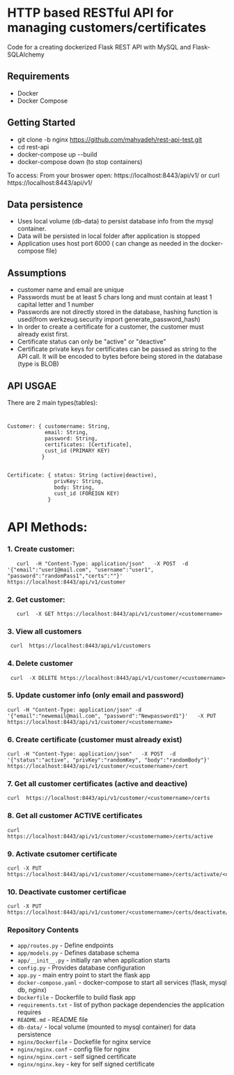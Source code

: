 # HTTP based RESTful API for managing customers/certificates

Code for a creating dockerized Flask REST API with MySQL and Flask-SQLAlchemy

## Requirements

- Docker
- Docker Compose

## Getting Started

- git clone -b nginx https://github.com/mahyadeh/rest-api-test.git
- cd rest-api
- docker-compose up --build
- docker-compose down (to stop containers)

To access:
  From your broswer open:
  https://localhost:8443/api/v1/
  or
  curl https://localhost:8443/api/v1/

## Data persistence
- Uses local volume (db-data) to persist database info from the mysql container.
- Data will be persisted in local folder after application is stopped 
- Application uses host port 6000 ( can change as needed in the docker-compose file)

## Assumptions
- customer name and email are unique
- Passwords must be at least 5 chars long and must contain at least 1 capital letter and 1 number
- Passwords are not directly stored in the database, hashing function is used(from werkzeug.security import generate_password_hash)
- In order to create a certificate for a customer, the customer must already exist first.
- Certificate status can only be  "active" or "deactive"
- Certificate private keys for certificates can be passed as string to the API call. It will be encoded to bytes before being stored in the database (type is BLOB)


## API USGAE
There are 2 main types(tables):

# 
    Customer: { customername: String,
                email: String,
                password: String,
                certificates: [Certificate],
                cust_id (PRIMARY KEY)
               }

            
    Certificate: { status: String (active|deactive),
                   privKey: String,
                   body: String,
                   cust_id (FOREIGN KEY)
                 }
               
# API Methods:
 ### 1. Create customer:
       curl  -H "Content-Type: application/json"   -X POST  -d '{"email":"user1@mail.com", "username":"user1", "password":"randomPass1","certs":""}' https://localhost:8443/api/v1/customer


 ### 2. Get customer:
       curl  -X GET https://localhost:8443/api/v1/customer/<customername>
       
 ### 3. View all customers
     curl  https://localhost:8443/api/v1/customers

 ### 4. Delete customer
     curl  -X DELETE https://localhost:8443/api/v1/customer/<customername>


 ### 5. Update customer info (only email and password)
    curl -H "Content-Type: application/json" -d '{"email":"newemail@mail.com", "password":"Newpassword1"}'   -X PUT https://localhost:8443/api/v1/customer/<customername>


 ### 6. Create certificate (customer must already exist)
    curl -H "Content-Type: application/json"   -X POST  -d '{"status":"active", "privKey":"randomKey", "body":"randomBody"}' https://localhost:8443/api/v1/customer/<customername>/cert

 ### 7.  Get all customer certificates (active and deactive)
    curl  https://localhost:8443/api/v1/customer/<customername>/certs

 ### 8. Get all customer ACTIVE certificates
    curl  https://localhost:8443/api/v1/customer/<customername>/certs/active

 ### 9. Activate csutomer certificate
    curl -X PUT https://localhost:8443/api/v1/customer/<customername>/certs/activate/<certID>

 ### 10. Deactivate customer certificae
    curl -X PUT https://localhost:8443/api/v1/customer/<customername>/certs/deactivate/<certID>            


### Repository Contents

- `app/routes.py` - Define  endpoints
- `app/models.py` - Defines database schema
- `app/__init__.py` - initially ran when application starts
- `config.py` - Provides database configuration
- `app.py` - main entry point to start the flask app
- `docker-compose.yaml` - docker-compose to start all services (flask, mysql db, nginx)
- `Dockerfile` - Dockerfile to build  flask app
- `requirements.txt` - list of python package dependencies the application requires
- `README.md` - README file
- `db-data/` - local volume (mounted to mysql container) for data persistence
- `nginx/Dockerfile` - Dockefile for nginx service
- `nginx/nginx.conf` - config file for nginx
- `nginx/nginx.cert` - self signed certificate 
- `nginx/nginx.key` - key for self signed certificate 

